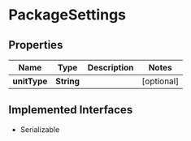 

# PackageSettings


## Properties

| Name | Type | Description | Notes |
|------------ | ------------- | ------------- | -------------|
|**unitType** | **String** |  |  [optional] |


## Implemented Interfaces

* Serializable


